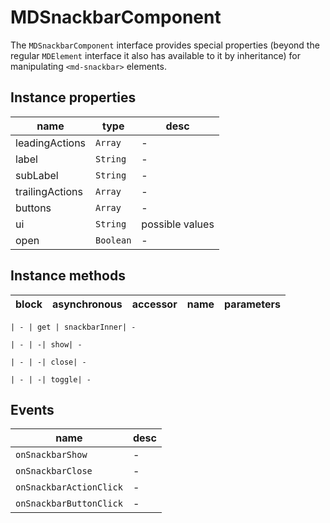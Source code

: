 # MDSnackbarComponent
The `MDSnackbarComponent` interface provides special properties (beyond the regular `MDElement` interface it also has available to it by inheritance) for manipulating `<md-snackbar>` elements.

## Instance properties

name|type|desc
---|---|---
leadingActions|`Array`|-
label|`String`|-
subLabel|`String`|-
trailingActions|`Array`|-
buttons|`Array`|-
ui|`String`|possible values 
open|`Boolean`|-

## Instance methods

block| asynchronous | accessor| name| parameters
---| --- | ---| ---| ---

    | - | get | snackbarInner| -

    | - | -| show| -

    | - | -| close| -

    | - | -| toggle| -

## Events

name|desc
---|---
`onSnackbarShow`|-
`onSnackbarClose`|-
`onSnackbarActionClick`|-
`onSnackbarButtonClick`|-
